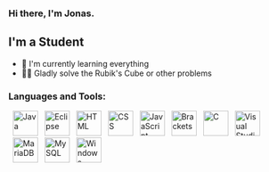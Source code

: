 ### Hi there, I'm Jonas.

## I'm a Student
- 🌱 I'm currently learning everything
- 🧙‍♂️ Gladly solve the Rubik's Cube or other problems

### Languages and Tools:
<div style="text-algin: left">
    <img style="margin-left: 8px; " alt="Java" height="45px" src="https://upload.wikimedia.org/wikipedia/de/e/e1/Java-Logo.svg">
    <img style="margin-left: 8px; " alt="Eclipse" height="45px" src="https://upload.wikimedia.org/wikipedia/commons/d/d0/Eclipse-Luna-Logo.svg">
    <img style="margin-left: 8px; " alt="HTML" height="45px" src="https://upload.wikimedia.org/wikipedia/commons/6/61/HTML5_logo_and_wordmark.svg">
    <img style="margin-left: 8px; " alt="CSS" height="45px" src="https://upload.wikimedia.org/wikipedia/commons/d/d5/CSS3_logo_and_wordmark.svg">
    <img style="margin-left: 8px; " alt="JavaScript" height="45px" src="https://upload.wikimedia.org/wikipedia/commons/9/99/Unofficial_JavaScript_logo_2.svg">
    <img style="margin-left: 8px; " alt="Brackets" height="45px" src="https://upload.wikimedia.org/wikipedia/commons/4/4c/Brackets_Icon.svg">
    <img style="margin-left: 8px; " alt="C" height="45px" src="https://upload.wikimedia.org/wikipedia/commons/3/35/The_C_Programming_Language_logo.svg">
    <img style="margin-left: 8px; " alt="Visual Studio Code" height="45px" src="https://upload.wikimedia.org/wikipedia/commons/2/2d/Visual_Studio_Code_1.18_icon.svg">
    <img style="margin-left: 8px; " alt="MariaDB" height="45px" src="https://upload.wikimedia.org/wikipedia/commons/c/c9/MariaDB_Logo.png">
    <img style="margin-left: 8px; " alt="MySQL" height="45px" src="https://upload.wikimedia.org/wikipedia/de/d/dd/MySQL_logo.svg">
    <img style="margin-left: 8px; " alt="Windows Terminal" height="45px" src="https://upload.wikimedia.org/wikipedia/commons/0/01/Windows_Terminal_Logo_256x256.png">
</div>

<!---
Jonas-hamburg/Jonas-hamburg is a ✨ special ✨ repository because its `README.md` (this file) appears on your GitHub profile.
You can click the Preview link to take a look at your changes.
--->
